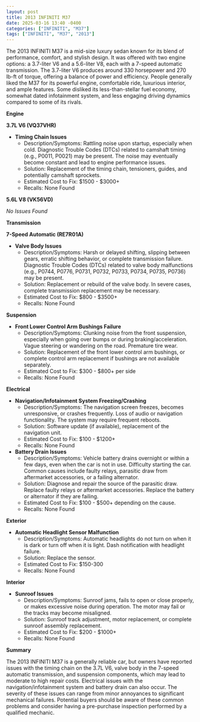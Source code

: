 ```yaml
---
layout: post
title: 2013 INFINITI M37
date: 2025-03-16 13:40 -0400
categories: ["INFINITI", "M37"]
tags: ["INFINITI", "M37", "2013"]
---
```

The 2013 INFINITI M37 is a mid-size luxury sedan known for its blend of performance, comfort, and stylish design. It was offered with two engine options: a 3.7-liter V6 and a 5.6-liter V8, each with a 7-speed automatic transmission. The 3.7-liter V6 produces around 330 horsepower and 270 lb-ft of torque, offering a balance of power and efficiency. People generally liked the M37 for its powerful engine, comfortable ride, luxurious interior, and ample features. Some disliked its less-than-stellar fuel economy, somewhat dated infotainment system, and less engaging driving dynamics compared to some of its rivals.

**Engine**

**3.7L V6 (VQ37VHR)**

*   **Timing Chain Issues**
    *   Description/Symptoms: Rattling noise upon startup, especially when cold. Diagnostic Trouble Codes (DTCs) related to camshaft timing (e.g., P0011, P0021) may be present. The noise may eventually become constant and lead to engine performance issues.
    *   Solution: Replacement of the timing chain, tensioners, guides, and potentially camshaft sprockets.
    *   Estimated Cost to Fix: $1500 - $3000+
    *   Recalls: None Found

**5.6L V8 (VK56VD)**

*No Issues Found*

**Transmission**

**7-Speed Automatic (RE7R01A)**

*   **Valve Body Issues**
    *   Description/Symptoms: Harsh or delayed shifting, slipping between gears, erratic shifting behavior, or complete transmission failure. Diagnostic Trouble Codes (DTCs) related to valve body malfunctions (e.g., P0744, P0776, P0731, P0732, P0733, P0734, P0735, P0736) may be present.
    *   Solution: Replacement or rebuild of the valve body. In severe cases, complete transmission replacement may be necessary.
    *   Estimated Cost to Fix: $800 - $3500+
    *   Recalls: None Found

**Suspension**

*   **Front Lower Control Arm Bushings Failure**
    *   Description/Symptoms: Clunking noise from the front suspension, especially when going over bumps or during braking/acceleration. Vague steering or wandering on the road. Premature tire wear.
    *   Solution: Replacement of the front lower control arm bushings, or complete control arm replacement if bushings are not available separately.
    *   Estimated Cost to Fix: $300 - $800+ per side
    *   Recalls: None Found

**Electrical**

*   **Navigation/Infotainment System Freezing/Crashing**
    *   Description/Symptoms: The navigation screen freezes, becomes unresponsive, or crashes frequently. Loss of audio or navigation functionality. The system may require frequent reboots.
    *   Solution: Software update (if available), replacement of the navigation unit.
    *   Estimated Cost to Fix: $100 - $1200+
    *   Recalls: None Found
*   **Battery Drain Issues**
    *   Description/Symptoms: Vehicle battery drains overnight or within a few days, even when the car is not in use. Difficulty starting the car. Common causes include faulty relays, parasitic draw from aftermarket accessories, or a failing alternator.
    *   Solution: Diagnose and repair the source of the parasitic draw. Replace faulty relays or aftermarket accessories. Replace the battery or alternator if they are failing.
    *   Estimated Cost to Fix: $100 - $500+ depending on the cause.
    *   Recalls: None Found

**Exterior**

*   **Automatic Headlight Sensor Malfunction**
    *   Description/Symptoms: Automatic headlights do not turn on when it is dark or turn off when it is light. Dash notification with headlight failure.
    *   Solution: Replace the sensor.
    *   Estimated Cost to Fix: $150-300
    *   Recalls: None Found

**Interior**

*   **Sunroof Issues**
    *   Description/Symptoms: Sunroof jams, fails to open or close properly, or makes excessive noise during operation. The motor may fail or the tracks may become misaligned.
    *   Solution: Sunroof track adjustment, motor replacement, or complete sunroof assembly replacement.
    *   Estimated Cost to Fix: $200 - $1000+
    *   Recalls: None Found

**Summary**

The 2013 INFINITI M37 is a generally reliable car, but owners have reported issues with the timing chain on the 3.7L V6, valve body in the 7-speed automatic transmission, and suspension components, which may lead to moderate to high repair costs. Electrical issues with the navigation/infotainment system and battery drain can also occur. The severity of these issues can range from minor annoyances to significant mechanical failures. Potential buyers should be aware of these common problems and consider having a pre-purchase inspection performed by a qualified mechanic.

